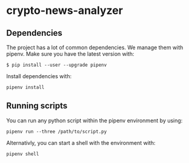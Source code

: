 # crypto-news-analyzer

## Dependencies

The project has a lot of common dependencies. We manage them with pipenv. Make sure you have the latest version with:

```
$ pip install --user --upgrade pipenv
```

Install dependencies with:

```
pipenv install
```

## Running scripts

You can run any python script within the pipenv environment by using:

```
pipenv run --three /path/to/script.py
```

Alternativly, you can start a shell with the environment with:

```
pipenv shell
```

